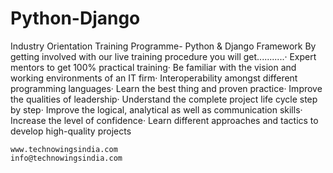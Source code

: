 # Python-Django
Industry Orientation Training Programme- Python & Django Framework 
By getting involved with our live training procedure you will get...........· 
Expert mentors to get 100% practical training· 
Be familiar with the vision and working environments of an IT firm· Interoperability amongst different programming languages· 
Learn the best thing and proven practice· Improve the qualities of leadership· 
Understand the complete project life cycle step by step· Improve the logical, analytical as well as communication skills· 
Increase the level of confidence· Learn different approaches and tactics to develop high-quality projects

    www.technowingsindia.com                                    info@technowingsindia.com  
